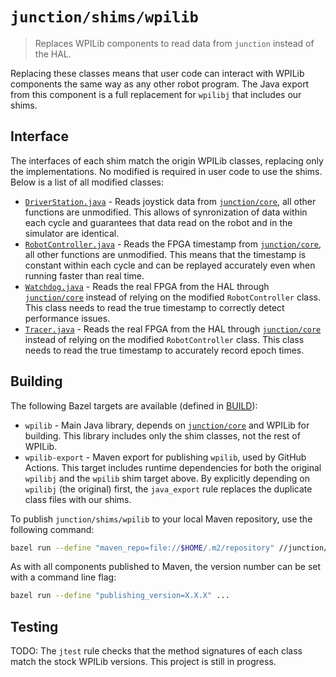 # `junction/shims/wpilib`

> Replaces WPILib components to read data from `junction` instead of the HAL.

Replacing these classes means that user code can interact with WPILib components the same way as any other robot program. The Java export from this component is a full replacement for `wpilibj` that includes our shims. 

## Interface

The interfaces of each shim match the origin WPILib classes, replacing only the implementations. No modified is required in user code to use the shims. Below is a list of all modified classes:

* [`DriverStation.java`](src/edu/wpi/first/wpilibj/DriverStation.java) - Reads joystick data from [`junction/core`](/junction/core), all other functions are unmodified. This allows of synronization of data within each cycle and guarantees that data read on the robot and in the simulator are identical.
* [`RobotController.java`](src/edu/wpi/first/wpilibj/RobotController.java) - Reads the FPGA timestamp from [`junction/core`](/junction/core), all other functions are unmodified. This means that the timestamp is constant within each cycle and can be replayed accurately even when running faster than real time.
* [`Watchdog.java`](src/edu/wpi/first/wpilibj/Watchdog.java) - Reads the real FPGA from the HAL through [`junction/core`](/junction/core) instead of relying on the modified `RobotController` class. This class needs to read the true timestamp to correctly detect performance issues.
* [`Tracer.java`](src/edu/wpi/first/wpilibj/Tracer.java) - Reads the real FPGA from the HAL through [`junction/core`](/junction/core) instead of relying on the modified `RobotController` class. This class needs to read the true timestamp to accurately record epoch times.

## Building

The following Bazel targets are available (defined in [BUILD](BUILD)):

* `wpilib` - Main Java library, depends on [`junction/core`](/junction/core) and WPILib for building. This library includes only the shim classes, not the rest of WPILib.
* `wpilib-export` - Maven export for publishing `wpilib`, used by GitHub Actions. This target includes runtime dependencies for both the original `wpilibj` and the `wpilib` shim target above. By explicitly depending on `wpilibj` (the original) first, the `java_export` rule replaces the duplicate class files with our shims.

To publish `junction/shims/wpilib` to your local Maven repository, use the following command:

```bash
bazel run --define "maven_repo=file://$HOME/.m2/repository" //junction/wpilib:wpilib-export.publish
```

As with all components published to Maven, the version number can be set with a command line flag:

```bash
bazel run --define "publishing_version=X.X.X" ...
```

## Testing

TODO: The `jtest` rule checks that the method signatures of each class match the stock WPILib versions. This project is still in progress.